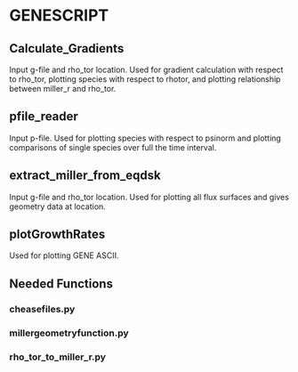 # GENESCRIPT
## Calculate_Gradients
Input g-file and rho_tor location. Used for gradient calculation with respect to rho_tor, plotting species with respect to rhotor, and plotting relationship between miller_r and rho_tor.
## pfile_reader
Input p-file. Used for plotting species with respect to psinorm and plotting comparisons of single species over full the time interval.
## extract_miller_from_eqdsk
Input g-file and rho_tor location. Used for plotting all flux surfaces and gives geometry data at location.
## plotGrowthRates
Used for plotting GENE ASCII.
## Needed Functions
### cheasefiles.py
### millergeometryfunction.py
### rho_tor_to_miller_r.py
